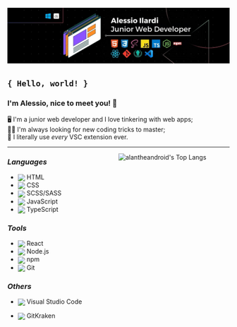 <style>
.icon {
  height: 24px;
}
</style>

<!-- ANCHOR Top banner -->

![LinkedIn Banner](/assets/banners/Banner_LinkedIn.jpg)

<!-- ANCHOR About me -->

## `{ Hello, world! }`

### I'm Alessio, nice to meet you! 👋

🖥️ I'm a junior web developer and I love tinkering with web apps;<br>
👨‍🎓 I'm always looking for new coding tricks to master;<br>
🤪 I literally use _every_ VSC extension ever.

---

<!-- ANCHOR GitHub Stats -->

<!-- <img width="50%" align="right" alt="alantheandroid's GitHub stats" src="https://github-readme-stats.vercel.app/api?username=alantheandroid&show_icons=true&theme=codeSTACKr" /> -->

<a href="https://github.com/anuraghazra/github-readme-stats">
    <img width="50%" align="right" alt="alantheandroid's Top Langs" src="https://github-readme-stats.vercel.app/api/top-langs/?username=alantheandroid&layout=compact&theme=codeSTACKr"/>
</a>

<!-- ANCHOR Tech stack -->

### _Languages_

- <img class="icon" style="vertical-align:middle" src="https://cdn.jsdelivr.net/gh/devicons/devicon/icons/html5/html5-original.svg" /> HTML
- <img class="icon" style="vertical-align:middle" src="https://cdn.jsdelivr.net/gh/devicons/devicon/icons/css3/css3-original.svg" /> CSS
- <img  class="icon" style="vertical-align:middle" src="https://cdn.jsdelivr.net/gh/devicons/devicon/icons/sass/sass-original.svg" /> SCSS/SASS
- <img  class="icon" style="vertical-align:middle" src="https://cdn.jsdelivr.net/gh/devicons/devicon/icons/javascript/javascript-original.svg" /> JavaScript
- <img  class="icon" style="vertical-align:middle" src="https://cdn.jsdelivr.net/gh/devicons/devicon/icons/typescript/typescript-original.svg" /> TypeScript

### _Tools_

- <img  class="icon" style="vertical-align:middle" src="https://cdn.jsdelivr.net/gh/devicons/devicon/icons/react/react-original.svg" /> React
- <img  class="icon" style="vertical-align:middle" src="https://cdn.jsdelivr.net/gh/devicons/devicon/icons/nodejs/nodejs-original.svg" /> Node.js
- <img  class="icon" style="vertical-align:middle" src="https://cdn.jsdelivr.net/gh/devicons/devicon/icons/npm/npm-original-wordmark.svg" /> npm
- <img  class="icon" style="vertical-align:middle" src="https://cdn.jsdelivr.net/gh/devicons/devicon/icons/git/git-original.svg" /> Git

### _Others_

- <img  class="icon" style="vertical-align:middle" src="https://cdn.jsdelivr.net/gh/devicons/devicon/icons/vscode/vscode-original.svg" /> Visual Studio Code

- <img  class="icon" style="vertical-align:middle" src="https://static-00.iconduck.com/assets.00/gitkraken-icon-512x446-ha22tv8l.png" /> GitKraken

<!-- ### _More about me_

<div id="gr_updates_widget">
	  <iframe sandbox id="the_iframe" src="https://goodreads.com/widgets/user_update_widget?height=400&num_updates=5&user=70728087&width=250" width="95%" height="90%" frameborder="0"></iframe>
    <div id="gr_footer">
        <p><b>GoodReads Updates 📖</b></p>
    </div>
</div>
 -->
